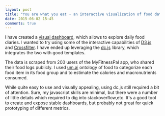 ```yaml
---
layout: post
title: "You are what you eat - an interactive visualization of food data"
date: 2015-06-02 15:45
comments: true
---
```


I have created a [visual dashboard](http://elipapa.github.io/youarewhatyoueat/), which allows to explore daily food diaries. I wanted to try using some of the interactive capabilities of [D3.js](https://d3js.org/) and [Crossfilter](http://square.github.io/crossfilter/). I have ended up leveraging the [dc.js](https://dc-js.github.io/dc.js/) library, which integrates the two with good templates.

The data is scraped from 200 users of the MyFitnessPal app, who shared their food logs publicly. I used [um.ai](http://um.ai) ontology of food to categorize each food item in its food group and to estimate the calories and macronutrients consumed.

While quite easy to use and visually appealing, using dc.js still required  a bit of attention. Sure, my javascript skills are minimal, but there were a number of little details which required to dig into stackoverflow,etc.
It's a good tool to create and expose stable dashboards, but probably not great for quick prototyping of different metrics.
